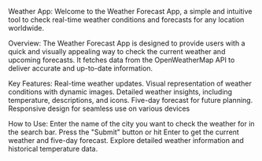 Weather App:
Welcome to the Weather Forecast App, a simple and intuitive tool to check real-time weather conditions and forecasts for any location worldwide.


Overview:
The Weather Forecast App is designed to provide users with a quick and visually appealing way to check the current weather and upcoming forecasts. It fetches data from the OpenWeatherMap API to deliver accurate and up-to-date information.


Key Features:
Real-time weather updates.
Visual representation of weather conditions with dynamic images.
Detailed weather insights, including temperature, descriptions, and icons.
Five-day forecast for future planning.
Responsive design for seamless use on various devices

How to Use:
Enter the name of the city you want to check the weather for in the search bar.
Press the "Submit" button or hit Enter to get the current weather and five-day forecast.
Explore detailed weather information and historical temperature data.